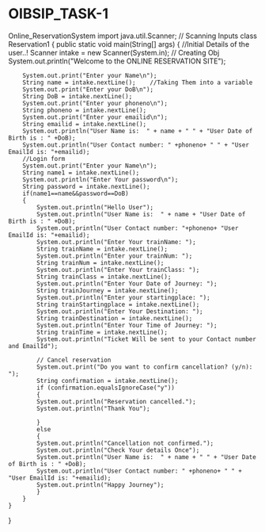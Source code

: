 # OIBSIP_TASK-1
Online_ReservationSystem
import java.util.Scanner;  // Scanning Inputs 
class Reservation1 
{
    public static void main(String[] args)
    {
        //Initial Details of the user..!
        Scanner intake = new Scanner(System.in); // Creating Obj
        System.out.println("Welcome to the ONLINE RESERVATION SITE");

        System.out.print("Enter your Name\n");
        String name = intake.nextLine();    //Taking Them into a variable
        System.out.print("Enter your DoB\n");
        String DoB = intake.nextLine();
        System.out.print("Enter your phoneno\n");
        String phoneno = intake.nextLine();
        System.out.print("Enter your emailid\n");
        String emailid = intake.nextLine();
        System.out.println("User Name is:  " + name + " " + "User Date of Birth is : " +DoB);
        System.out.println("User Contact number: " +phoneno+ " " + "User EmailId is: "+emailid);
        //Login form
        System.out.print("Enter your Name\n");
        String name1 = intake.nextLine();
        System.out.println("Enter Your password\n");
        String password = intake.nextLine();
        if(name1==name&&password==DoB)
        {
            System.out.println("Hello User");
            System.out.println("User Name is:  " + name + "User Date of Birth is : " +DoB);
            System.out.println("User Contact number: "+phoneno+ "User EmailId is: "+emailid);
            System.out.println("Enter Your trainName: ");
            String trainName = intake.nextLine();
            System.out.println("Enter your trainNum: ");
            String trainNum = intake.nextLine();
            System.out.println("Enter Your trainClass: ");
            String trainClass = intake.nextLine();
            System.out.println("Enter Your Date of Journey: ");
            String trainJourney = intake.nextLine();
            System.out.println("Enter your startingplace: ");
            String trainStartingplace = intake.nextLine();
            System.out.println("Enter Your Destination: ");
            String trainDestination = intake.nextLine();
            System.out.println("Enter Your Time of Journey: ");
            String trainTime = intake.nextLine();
            System.out.println("Ticket Will be sent to your Contact number and EmailId");
        
            // Cancel reservation
            System.out.print("Do you want to confirm cancellation? (y/n): ");
            String confirmation = intake.nextLine();
            if (confirmation.equalsIgnoreCase("y")) 
            {
            System.out.println("Reservation cancelled.");
            System.out.println("Thank You");

            }   
            else
            {
            System.out.println("Cancellation not confirmed.");
            System.out.println("Check Your details Once");
            System.out.println("User Name is:  " + name + " " + "User Date of Birth is : " +DoB);
            System.out.println("User Contact number: " +phoneno+ " " + "User EmailId is: "+emailid);
            System.out.println("Happy Journey");
            }
        }
    }
    
}

